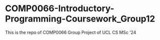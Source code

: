 # COMP0066-Introductory-Programming-Coursework_Group12
This is the repo of COMP0066 Group Project of UCL CS MSc '24 
